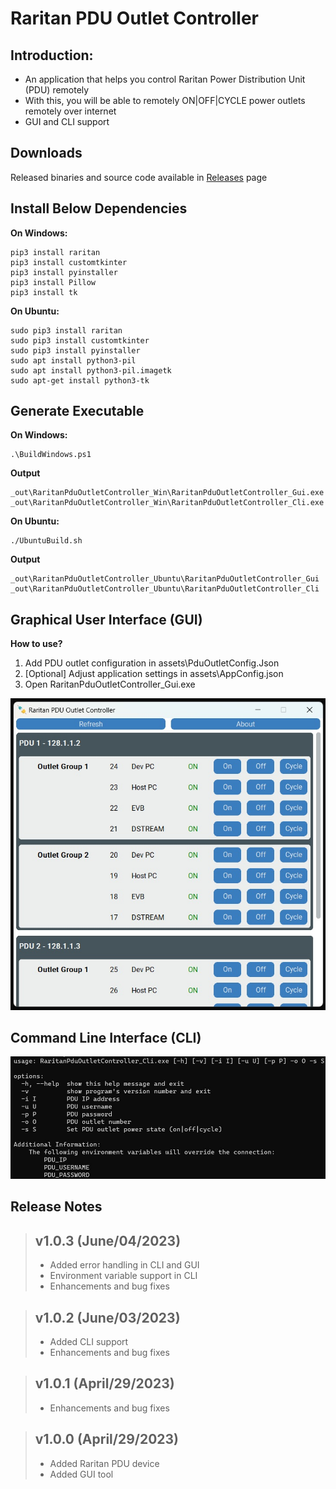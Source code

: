 # Raritan PDU Outlet Controller
## Introduction:
* An application that helps you control Raritan Power Distribution Unit (PDU) remotely
* With this, you will be able to remotely ON|OFF|CYCLE power outlets remotely over internet
* GUI and CLI support

## Downloads
Released binaries and source code available in [Releases](https://github.com/manojkumarpaladugu/RaritanPduOutletController/releases) page

## Install Below Dependencies
**On Windows:**
~~~
pip3 install raritan
pip3 install customtkinter
pip3 install pyinstaller
pip3 install Pillow
pip3 install tk
~~~

**On Ubuntu:**
~~~
sudo pip3 install raritan
sudo pip3 install customtkinter
sudo pip3 install pyinstaller
sudo apt install python3-pil
sudo apt install python3-pil.imagetk
sudo apt-get install python3-tk
~~~

## Generate Executable
**On Windows:**
~~~
.\BuildWindows.ps1
~~~
**Output**
~~~
_out\RaritanPduOutletController_Win\RaritanPduOutletController_Gui.exe
_out\RaritanPduOutletController_Win\RaritanPduOutletController_Cli.exe
~~~
**On Ubuntu:**
~~~
./UbuntuBuild.sh
~~~
**Output**
~~~
_out\RaritanPduOutletController_Ubuntu\RaritanPduOutletController_Gui
_out\RaritanPduOutletController_Ubuntu\RaritanPduOutletController_Cli
~~~

## Graphical User Interface (GUI)
**How to use?**  
1. Add PDU outlet configuration in assets\PduOutletConfig.Json
2. [Optional] Adjust application settings in assets\AppConfig.json
3. Open RaritanPduOutletController_Gui.exe
<img src="https://github.com/manojkumarpaladugu/RaritanPduOutletController/blob/main/assets/RaritanPduOutletController_Gui.jpg" width="600"/>

## Command Line Interface (CLI)
<img src="https://github.com/manojkumarpaladugu/RaritanPduOutletController/blob/main/assets/RaritanPduOutletController_Cli.jpg" width="600"/>

## Release Notes
> ## v1.0.3 (June/04/2023)
> 
> - Added error handling in CLI and GUI
> - Environment variable support in CLI
> - Enhancements and bug fixes

> ## v1.0.2 (June/03/2023)
> 
> - Added CLI support
> - Enhancements and bug fixes

> ## v1.0.1 (April/29/2023)
> 
> - Enhancements and bug fixes

> ## v1.0.0 (April/29/2023)
> - Added Raritan PDU device
> - Added GUI tool
